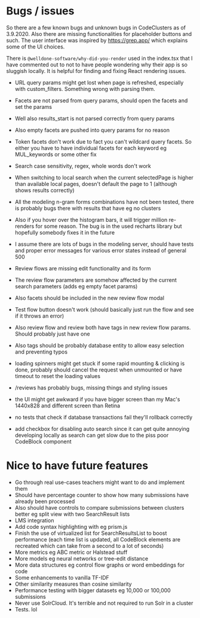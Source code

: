 # Bugs / issues

So there are a few known bugs and unknown bugs in CodeClusters as of 3.9.2020. Also there are missing functionalities for placeholder buttons and such. The user interface was inspired by https://grep.app/ which explains some of the UI choices.

There is `@welldone-software/why-did-you-render` used in the index.tsx that I have commented out to not to have people wondering why their app is so sluggish locally. It is helpful for finding and fixing React rendering issues.

* URL query params might get lost when page is refreshed, especially with custom_filters. Something wrong with parsing them.
* Facets are not parsed from query params, should open the facets and set the params
* Well also results_start is not parsed correctly from query params
* Also empty facets are pushed into query params for no reason
* Token facets don't work due to fact you can't wildcard query facets. So either you have to have individual facets for each keyword eg MUL_keywords or some other fix

* Search case sensitivity, regex, whole words don't work

* When switching to local search when the current selectedPage is higher than available local pages, doesn't default the page to 1 (although shows results correctly)

* All the modeling n-gram forms combinations have not been tested, there is probably bugs there with results that have eg no clusters
* Also if you hover over the histogram bars, it will trigger million re-renders for some reason. The bug is in the used recharts library but hopefully somebody fixes it in the future

* I assume there are lots of bugs in the modeling server, should have tests and proper error messages for various error states instead of general 500

* Review flows are missing edit functionality and its form
* The review flow parameters are somehow affected by the current search parameters (adds eg empty facet params)
* Also facets should be included in the new review flow modal
* Test flow button doesn't work (should basically just run the flow and see if it throws an error)
* Also review flow and review both have tags in new review flow params. Should probably just have one
* Also tags should be probably database entity to allow easy selection and preventing typos

* loading spinners might get stuck if some rapid mounting & clicking is done, probably should cancel the request when unmounted or have timeout to reset the loading values

* /reviews has probably bugs, missing things and styling issues

* the UI might get awkward if you have bigger screen than my Mac's 1440x828 and different screen than Retina

* no tests that check if database transactions fail they'll rollback correctly
 
* add checkbox for disabling auto search since it can get quite annoying developing locally as search can get slow due to the piss poor CodeBlock component

# Nice to have future features

* Go through real use-cases teachers might want to do and implement them
* Should have percentage counter to show how many submissions have already been processed
* Also should have controls to compare submissions between clusters better eg split view with two SearchResult lists
* LMS integration
* Add code syntax highlighting with eg prism.js
* Finish the use of virtualized list for SearchResultsList to boost performance (each time list is updated, all CodeBlock elements are recreated which can take from a second to a lot of seconds)
* More metrics eg ABC metric or Halstead stuff
* More models eg neural networks or tree-edit distance
* More data structures eg control flow graphs or word embeddings for code
* Some enhancements to vanilla TF-IDF
* Other similarity measures than cosine similarity
* Performance testing with bigger datasets eg 10,000 or 100,000 submissions
* Never use SolrCloud. It's terrible and not required to run Solr in a cluster
* Tests. lol
